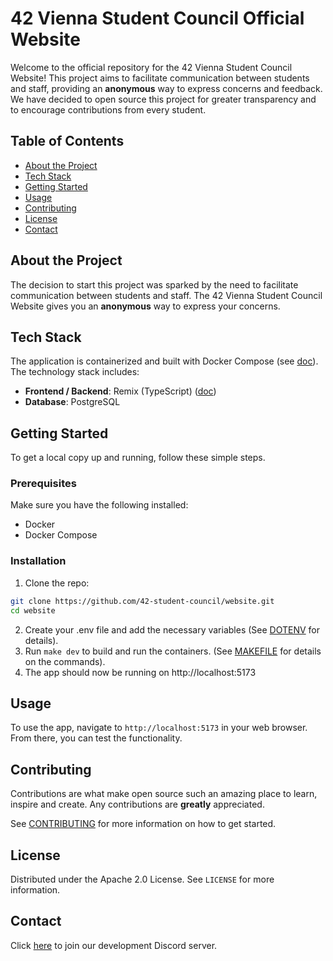 # 42 Vienna Student Council Official Website

Welcome to the official repository for the 42 Vienna Student Council Website! This project aims to facilitate communication between students and staff, providing an **anonymous** way to express concerns and feedback.
We have decided to open source this project for greater transparency and to encourage contributions from every student.

## Table of Contents
- [About the Project](#about-the-project)
- [Tech Stack](#tech-stack)
- [Getting Started](#getting-started)
- [Usage](#usage)
- [Contributing](#contributing)
- [License](#license)
- [Contact](#contact)

## About the Project

The decision to start this project was sparked by the need to facilitate communication between students and staff. The 42 Vienna Student Council Website gives you an **anonymous** way to express your concerns.

## Tech Stack

The application is containerized and built with Docker Compose (see [doc](.github/docs/DOCKER.MD)). The technology stack includes:

- **Frontend / Backend**: Remix (TypeScript) ([doc](.github/docs/REMIX.MD))
- **Database**: PostgreSQL

## Getting Started

To get a local copy up and running, follow these simple steps.

### Prerequisites

Make sure you have the following installed:
- Docker
- Docker Compose

### Installation

1. Clone the repo:
```sh
git clone https://github.com/42-student-council/website.git
cd website
```
2. Create your .env file and add the necessary variables (See [DOTENV](.github/docs/DOTENV.md) for details).
3. Run `make dev` to build and run the containers. (See [MAKEFILE](.github/docs/MAKEFILE.md) for details on the commands).
4. The app should now be running on http://localhost:5173

## Usage

To use the app, navigate to `http://localhost:5173` in your web browser. From there, you can test the functionality.

## Contributing

Contributions are what make open source such an amazing place to learn, inspire and create. Any contributions are **greatly** appreciated.

See [CONTRIBUTING](.github/CONTRIBUTING.md) for more information on how to get started.

## License

Distributed under the Apache 2.0 License. See `LICENSE` for more information.

## Contact

Click [here](https://discord.gg/YP5sM98x8D) to join our development Discord server.

